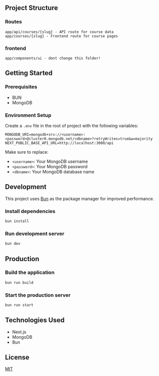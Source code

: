 ## Project Structure

### Routes
```
app/api/courses/{slug} - API route for course data
app/courses/{slug} - Frontend route for course pages
```



### frontend
```
app/components/ui - dont change this folder!
```
 
## Getting Started

### Prerequisites
- BUN
- MongoDB

### Environment Setup

Create a `.env` file in the root of  project with the following variables:

```
MONGODB_URI=mongodb+srv://<username>:<password>@cluster0.mongodb.net/<dbname>?retryWrites=true&w=majority
NEXT_PUBLIC_BASE_API_URL=http://localhost:3000/api
```

Make sure to replace:
- `<username>`: Your MongoDB username
- `<password>`: Your MongoDB password
- `<dbname>`: Your MongoDB database name

## Development

This project uses [Bun](https://bun.sh/) as the package manager for improved performance.

### Install dependencies
```bash
bun install
```

### Run development server
```bash
bun dev
```

## Production

### Build the application
```bash
bun run build
```

### Start the production server
```bash
bun run start
```


## Technologies Used

- Next.js
- MongoDB
- Bun


## License

[MIT](https://choosealicense.com/licenses/mit/)

